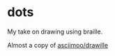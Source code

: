 # dots

My take on drawing using braille.

Almost a copy of [asciimoo/drawille](https://github.com/asciimoo/drawille)